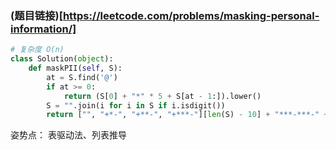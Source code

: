 ### (题目链接)[https://leetcode.com/problems/masking-personal-information/]

```python
# 复杂度 O(n)
class Solution(object):
    def maskPII(self, S):
        at = S.find('@')
        if at >= 0:
            return (S[0] + "*" * 5 + S[at - 1:]).lower()
        S = "".join(i for i in S if i.isdigit())
        return ["", "+*-", "+**-", "+***-"][len(S) - 10] + "***-***-" + S[-4:]
```

姿势点： 表驱动法、列表推导
